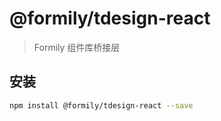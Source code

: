 # @formily/tdesign-react

> Formily 组件库桥接层

## 安装

```bash
npm install @formily/tdesign-react --save
```
